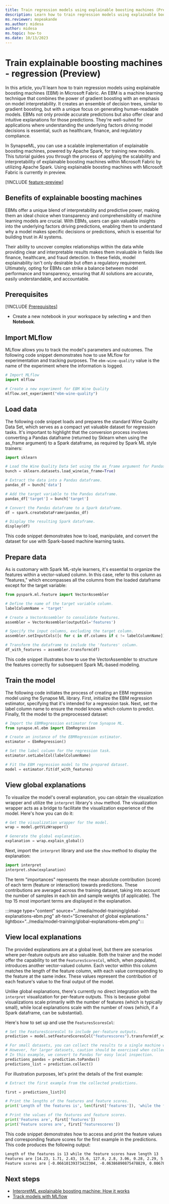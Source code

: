 ```yaml
---
title: Train regression models using explainable boosting machines (Preview)
description: Learn how to train regression models using explainable boosting machines
ms.reviewer: mopeakande
ms.author: midesa
author: midesa
ms.topic: how-to
ms.date: 10/13/2023
---
```


# Train explainable boosting machines - regression (Preview)

In this article, you'll learn how to train regression models using explainable boosting machines (EBM) in Microsoft Fabric. An EBM is a machine learning technique that combines the power of gradient boosting with an emphasis on model interpretability. It creates an ensemble of decision trees, similar to gradient boosting, but with a unique focus on generating human-readable models. EBMs not only provide accurate predictions but also offer clear and intuitive explanations for those predictions. They're well-suited for applications where understanding the underlying factors driving model decisions is essential, such as healthcare, finance, and regulatory compliance.

In SynapseML, you can use a scalable implementation of explainable boosting machines, powered by Apache Spark, for training new models. This tutorial guides you through the process of applying the scalability and interpretability of explainable boosting machines within Microsoft Fabric by utilizing Apache Spark. Using explainable boosting machines with Microsoft Fabric is currently in preview.

[!INCLUDE [feature-preview](../../includes/feature-preview-note.md)]

## Benefits of explainable boosting machines

 EBMs offer a unique blend of interpretability and predictive power, making them an ideal choice when transparency and comprehensibility of machine learning models are crucial. With EBMs, users can gain valuable insights into the underlying factors driving predictions, enabling them to understand why a model makes specific decisions or predictions, which is essential for building trust in AI systems.

Their ability to uncover complex relationships within the data while providing clear and interpretable results makes them invaluable in fields like finance, healthcare, and fraud detection. In these fields, model explainability isn't only desirable but often a regulatory requirement. Ultimately, opting for EBMs can strike a balance between model performance and transparency, ensuring that AI solutions are accurate, easily understandable, and accountable.

## Prerequisites

[!INCLUDE [Prerequisites](../includes/prerequisites.md)]

* Create a new notebook in your workspace by selecting **+** and then **Notebook**.

## Import MLflow

MLflow allows you to track the model's parameters and outcomes. The following code snippet demonstrates how to use MLflow for experimentation and tracking purposes. The `ebm-wine-quality` value is the name of the experiment where the information is logged.

```python
# Import MLflow
import mlflow

# Create a new experiment for EBM Wine Quality
mlflow.set_experiment("ebm-wine-quality")

```

## Load data

The following code snippet loads and prepares the standard Wine Quality Data Set, which serves as a compact yet valuable dataset for regression tasks. It's important to highlight that the conversion process involves converting a Pandas dataframe (returned by Sklearn when using the as_frame argument) to a Spark dataframe, as required by Spark ML style trainers:

```python
import sklearn

# Load the Wine Quality Data Set using the as_frame argument for Pandas compatibility.
bunch = sklearn.datasets.load_wine(as_frame=True)

# Extract the data into a Pandas dataframe.
pandas_df = bunch['data']

# Add the target variable to the Pandas dataframe.
pandas_df['target'] = bunch['target']

# Convert the Pandas dataframe to a Spark dataframe.
df = spark.createDataFrame(pandas_df)

# Display the resulting Spark dataframe.
display(df)

```

This code snippet demonstrates how to load, manipulate, and convert the dataset for use with Spark-based machine learning tasks.

## Prepare data

As is customary with Spark ML-style learners, it's essential to organize the features within a vector-valued column. In this case, refer to this column as "features," which encompasses all the columns from the loaded dataframe except for the target variable:

```python
from pyspark.ml.feature import VectorAssembler

# Define the name of the target variable column.
labelColumnName = 'target'

# Create a VectorAssembler to consolidate features.
assembler = VectorAssembler(outputCol='features')

# Specify the input columns, excluding the target column.
assembler.setInputCols([c for c in df.columns if c != labelColumnName])

# Transform the dataframe to include the 'features' column.
df_with_features = assembler.transform(df)

```

This code snippet illustrates how to use the VectorAssembler to structure the features correctly for subsequent Spark ML-based modeling.

## Train the model

The following code initiates the process of creating an EBM regression model using the Synapse ML library. First, initialize the EBM regression estimator, specifying that it's intended for a regression task. Next, set the label column name to ensure the model knows which column to predict. Finally, fit the model to the preprocessed dataset:

```python
# Import the EBMRegression estimator from Synapse ML.
from synapse.ml.ebm import EbmRegression

# Create an instance of the EBMRegression estimator.
estimator = EbmRegression()

# Set the label column for the regression task.
estimator.setLabelCol(labelColumnName)

# Fit the EBM regression model to the prepared dataset.
model = estimator.fit(df_with_features)

```

## View global explanations

To visualize the model's overall explanation, you can obtain the visualization wrapper and utilize the ```interpret``` library's ```show``` method. The visualization wrapper acts as a bridge to facilitate the visualization experience of the model. Here's how you can do it:

```python
# Get the visualization wrapper for the model.
wrap = model.getVizWrapper()

# Generate the global explanation.
explanation = wrap.explain_global()

```

Next, import the ```interpret``` library and use the ```show``` method to display the explanation:

```python
import interpret
interpret.show(explanation)
```

The term "importances" represents the mean absolute contribution (score) of each term (feature or interaction) towards predictions. These contributions are averaged across the training dataset, taking into account the number of samples in each bin and sample weights (if applicable). The top 15 most important terms are displayed in the explanation.

:::image type="content" source="../media/model-training/global-explanations-ebm.png" alt-text="Screenshot of global explanations." lightbox="../media/model-training/global-explanations-ebm.png":::

## View local explanations

The provided explanations are at a global level, but there are scenarios where per-feature outputs are also valuable. Both the trainer and the model offer the capability to set the ```FeaturesScoresCol```, which, when populated, introduces another vector-valued column. Each vector within this column matches the length of the feature column, with each value corresponding to the feature at the same index. These values represent the contribution of each feature's value to the final output of the model.

Unlike global explanations, there's currently no direct integration with the ```interpret``` visualization for per-feature outputs. This is because global visualizations scale primarily with the number of features (which is typically small), while local explanations scale with the number of rows (which, if a Spark dataframe, can be substantial).

Here's how to set up and use the ```FeaturesScoresCol```:

```python
# Set the FeaturesScoresCol to include per-feature outputs.
prediction = model.setFeatureScoresCol("featurescores").transform(df_with_features)

# For small datasets, you can collect the results to a single machine without issues.
# However, for larger datasets, caution should be exercised when collecting all rows locally.
# In this example, we convert to Pandas for easy local inspection.
predictions_pandas = prediction.toPandas()
predictions_list = prediction.collect()

```

For illustration purposes, let's print the details of the first example:

```python
# Extract the first example from the collected predictions.

first = predictions_list[0]

# Print the lengths of the features and feature scores.
print('Length of the features is', len(first['features']), 'while the feature scores have length', len(first['featurescores']))

# Print the values of the features and feature scores.
print('Features are', first['features'])
print('Feature scores are', first['featurescores'])

```

This code snippet demonstrates how to access and print the feature values and corresponding feature scores for the first example in the predictions. This code produces the following output:

```html
Length of the features is 13 while the feature scores have length 13
Features are [14.23, 1.71, 2.43, 15.6, 127.0, 2.8, 3.06, 0.28, 2.29, 5.64, 1.04, 3.92, 1065.0]
Feature scores are [-0.06610139373422304, -0.06386890875478829, 0.006784629513340544, -0.27503132406909486, -0.017971992178296585, 0.027848245358365248, 0.08691003021839885, -0.09550122309042419, -0.0068259112648438175, -0.04053278237133137, 0.07148173894260551, 0.07739120309898403, -0.0867647572984993]

```

## Next steps

- [InterpretML explainable boosting machine: How it works](https://interpret.ml/docs/ebm.html#how-it-works)
- [Track models with MLflow](../mlflow-autologging.md)